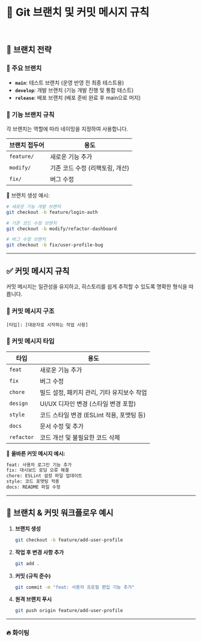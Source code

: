 # 🚀 Git 브랜치 및 커밋 메시지 규칙

<br/>

## 📌 브랜치 전략

### 🔹 주요 브랜치
- **`main`**: 테스트 브랜치 (운영 반영 전 최종 테스트용)
- **`develop`**: 개발 브랜치 (기능 개발 진행 및 통합 테스트)
- **`release`**: 배포 브랜치 (배포 준비 완료 후 main으로 머지)

### 🔹 기능 브랜치 규칙
각 브랜치는 역할에 따라 네이밍을 지정하여 사용합니다.

| 브랜치 접두어 | 용도 |
|--------------|------------------------------------------|
| `feature/`   | 새로운 기능 추가 |
| `modify/`    | 기존 코드 수정 (리팩토링, 개선) |
| `fix/`       | 버그 수정 |

📌 브랜치 생성 예시:
```sh
# 새로운 기능 개발 브랜치
git checkout -b feature/login-auth

# 기존 코드 수정 브랜치
git checkout -b modify/refactor-dashboard

# 버그 수정 브랜치
git checkout -b fix/user-profile-bug
```

---

## ✅ 커밋 메시지 규칙
커밋 메시지는 일관성을 유지하고, 히스토리를 쉽게 추적할 수 있도록 명확한 형식을 따릅니다.

### 🔹 커밋 메시지 구조
```
[타입]: [대문자로 시작하는 작업 사항]
```

### 🔹 커밋 메시지 타입
| 타입 | 용도 |
|------|-------------------------------------------------|
| `feat` | 새로운 기능 추가 |
| `fix` | 버그 수정 |
| `chore` | 빌드 설정, 패키지 관리, 기타 유지보수 작업 |
| `design` | UI/UX 디자인 변경 (스타일 변경 포함) |
| `style` | 코드 스타일 변경 (ESLint 적용, 포맷팅 등) |
| `docs` | 문서 수정 및 추가 |
| `refactor` | 코드 개선 및 불필요한 코드 삭제 |

📌 **올바른 커밋 메시지 예시:**
```sh
feat: 사용자 로그인 기능 추가
fix: 대시보드 로딩 오류 해결
chore: ESLint 설정 파일 업데이트
style: 코드 포맷팅 적용
docs: README 파일 수정
```

---

## 🎯 브랜치 & 커밋 워크플로우 예시
1. **브랜치 생성**
   ```sh
   git checkout -b feature/add-user-profile
   ```
2. **작업 후 변경 사항 추가**
   ```sh
   git add .
   ```
3. **커밋 (규칙 준수)**
   ```sh
   git commit -m "feat: 사용자 프로필 편집 기능 추가"
   ```
4. **원격 브랜치 푸시**
   ```sh
   git push origin feature/add-user-profile
   ```

---

### 🔥 화이팅
